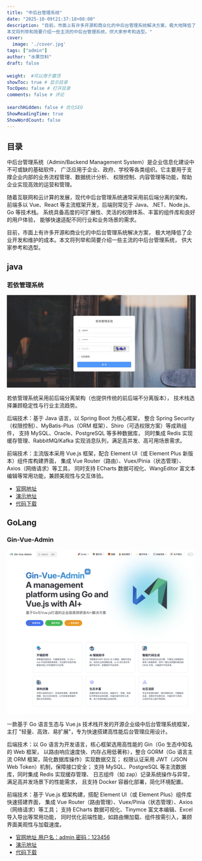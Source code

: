```yaml
---
title: "中后台管理系统"
date: "2025-10-09t21:37:18+08:00"
description: "目前，市面上有许多开源和商业化的中后台管理系统解决方案，极大地降低了企业开发和维护的成本。
本文将列举和简要介绍一些主流的中后台管理系统，供大家参考和选型。"
cover:
  image: './cover.jpg'
tags: ["admin"]
author: "水果饮料"
draft: false

weight:  #可以用于置顶
showToc: true # 显示目录
TocOpen: false # 打开目录
comments: false # 评论

searchHidden: false # 优化SEO
ShowReadingTime: true
ShowWordCount: false
---
```


## 目录

中后台管理系统（Admin/Backend Management System）是企业信息化建设中不可或缺的基础软件，
广泛应用于企业、政府、学校等各类组织。它主要用于支撑企业内部的业务流程管理、数据统计分析、
权限控制、内容管理等功能，帮助企业实现高效的运营和管理。

随着互联网和云计算的发展，现代中后台管理系统通常采用前后端分离的架构，
前端多以 Vue、React 等主流框架开发，后端则常见于 Java、.NET、Node.js、Go 等技术栈。
系统具备高度的可扩展性、灵活的权限体系、丰富的组件库和良好的用户体验，
能够快速适配不同行业和业务场景的需求。

目前，市面上有许多开源和商业化的中后台管理系统解决方案，
极大地降低了企业开发和维护的成本。本文将列举和简要介绍一些主流的中后台管理系统，
供大家参考和选型。

## java

### 若依管理系统

![若依](./ruoyi.jpg)

若依管理系统采用前后端分离架构（也提供传统的前后端不分离版本），
技术栈选择兼顾稳定性与行业主流趋势。

后端技术：基于 Java 语言，以 Spring Boot 为核心框架，
整合 Spring Security（权限控制）、MyBatis-Plus（ORM 框架）、Shiro（可选权限方案）等成熟组件，
支持 MySQL、Oracle、PostgreSQL 等多种数据库，
同时集成 Redis 实现缓存管理、RabbitMQ/Kafka 实现消息队列，满足高并发、高可用场景需求。​

前端技术：主流版本采用 Vue.js 框架，配合 Element UI（或 Element Plus 新版本）组件库构建界面，
集成 Vue Router（路由）、Vuex/Pinia（状态管理）、Axios（网络请求）等工具，
同时支持 ECharts 数据可视化、WangEditor 富文本编辑等常用功能，兼顾美观性与交互体验。

- <a href="https://ruoyi.vip" alt="官网地址" target="_blank">官网地址</a>
- <a href="http://demo.ruoyi.vip" alt="演示地址" target="_blank">演示地址</a>
- <a href="https://gitee.com/y_project/RuoYi" alt="代码下载" target="_blank">代码下载</a>

## GoLang

### Gin-Vue-Admin

![GVA](./gin-vue-admin.png)

一款基于 Go 语言生态与 Vue.js 技术栈开发的开源企业级中后台管理系统框架，
主打 "轻量、高效、易扩展"，专为快速搭建高性能后台管理应用设计。

后端技术：以 Go 语言为开发语言，核心框架选用高性能的 Gin（Go 生态中知名的 Web 框架，
以路由响应速度快、内存占用低著称），整合 GORM（Go 语言主流 ORM 框架，简化数据库操作）实现数据交互；
权限认证采用 JWT（JSON Web Token）机制，保障接口安全；
支持 MySQL、PostgreSQL 等主流数据库，同时集成 Redis 实现缓存管理、
日志组件（如 zap）记录系统操作与异常，满足高并发场景下的性能需求，
且支持 Docker 容器化部署，简化环境配置。​

前端技术：基于 Vue.js 框架构建，搭配 Element UI（或 Element Plus）组件库快速搭建界面，
集成 Vue Router（路由管理）、Vuex/Pinia（状态管理）、Axios（网络请求）等工具；
支持 ECharts 数据可视化、Tinymce 富文本编辑、Excel 导入导出等常用功能，
同时优化前端性能，如路由懒加载、组件按需引入，兼顾界面美观性与加载速度。

- <a href="https://www.gin-vue-admin.com" alt="官网地址" target="_blank">官网地址 用户名：admin 密码：123456</a>
- <a href="http://demo.gin-vue-admin.com" alt="演示地址" target="_blank">演示地址</a>
- <a href="https://github.com/flipped-aurora/gin-vue-admin" alt="代码下载" target="_blank">代码下载</a>
